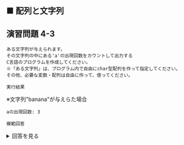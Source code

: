 ## ■ 配列と文字列

## 演習問題 4-3

```
ある文字列が与えられます。
その文字列の中にある'a'の出現回数をカウントして出力する
C言語のプログラムを作成してください。
※「ある文字列」は、プログラム内で自由にchar型配列を作って指定してください。
その他、必要な変数・配列は自由に作って、使ってください。
```

`実行結果`

※文字列"banana"が与えらた場合

```
aの出現回数: 3
```

`模範回答`
<details>
<summary>回答を見る</summary>

```c
#include <stdio.h>

main()
{
    char text[] = "banana";
    char target = 'a';
    int count = 0;

    for(int i = 0; text[i] != '\0'; i++) {
        if(text[i] == target) {
            count++;
        }
    }

    printf("%cの出現回数: %d\n", target, count);
}

```
</details>